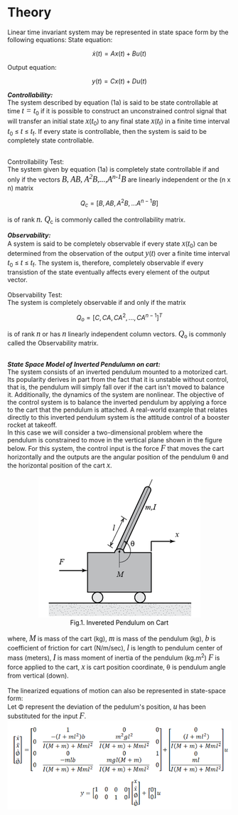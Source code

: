 # Theory

Linear time invariant system may be represented in state space form by the following equations:
State equation:

$$ \dot{x}(t)=A x(t)+B u(t) \tag{1a} $$

Output equation:

$$ y(t)= C x(t) + D u(t) \tag{1b} $$

<b><i>Controllability:</i></b> <br>
The system described by equation (1a) is said to be state controllable at time <span style="font-family:Bodoni MT;font-style:italic;font-size:18px">t = t</span><sub>0</sub> if it is possible to construct 
an unconstrained control signal that will transfer an initial state <span style="font-family:Bodoni MT;font-style:italic;font-size:18px">x</span>(<span style="font-family:Bodoni MT;font-style:italic;font-size:18px">t</span><sub>0</sub>)
to any final state <span style="font-family:Bodoni MT;font-style:italic;font-size:18px">x</span>(<span style="font-family:Bodoni MT;font-style:italic;font-size:18px">t</span><sub>f</sub>) in a finite time interval 
<span style="font-family:Bodoni MT;font-style:italic;font-size:18px">t</span><sub>0</sub> &le; <span style="font-family:Bodoni MT;font-style:italic;font-size:18px">t</span> &le; <span style="font-family:Bodoni MT;font-style:italic;font-size:18px">t</span><sub>f</sub>. If every state is controllable, then the system is said to be completely state controllable. </br></br>

Controllability Test:</br>
The system given by equation (1a) is completely state controllable if and only if the vectors <span style="font-family:Bodoni MT;font-style:italic;font-size:18px">B, AB, A<sup>2</sup>B,...,A<sup>n-1</sup>B</span> are linearly independent or the (n x n) matrix

$$ Q_c = [B,AB,A^2B,...A^{n-1}B]$$

is of rank <span style="font-family:Bodoni MT;font-style:italic;font-size:18px">n. Q</span><sub>c</sub> is commonly called the controllability matrix.
</br>

<b><i>Observability:</i></b> <br>
A system is said to be completely observable if every state <span style="font-family:Bodoni MT;font-style:italic;font-size:18px">x</span>(<span style="font-family:Bodoni MT;font-style:italic;font-size:18px">t</span><sub>0</sub>) can be determined from the observation of the output <span style="font-family:Sitka Text;font-style:italic;font-size:18px">y</span>(<span style="font-family:Bodoni MT;font-style:italic;font-size:18px">t</span>)
over a finite time interval <span style="font-family:Bodoni MT;font-style:italic;font-size:18px">t</span><sub>0</sub> &le; <span style="font-family:Bodoni MT;font-style:italic;font-size:18px">t</span> &le; <span style="font-family:Bodoni MT;font-style:italic;font-size:18px">t</span><sub>f</sub>.
The system is, therefore, completely observable if every transistion of the state eventually affects every element of the output vector. </br></br>
Observability Test:</br>
The system is completely observable if and only if the matrix 

$$ Q_o = [C, CA, CA^2,...,CA^{n-1}]^T$$

is of rank <span style="font-family:Bodoni MT;font-style:italic;font-size:18px">n</span> or has <span style="font-family:Bodoni MT;font-style:italic;font-size:18px">n</span> linearly independent column vectors. <span style="font-family:Bodoni MT;font-style:italic;font-size:18px">Q</span><sub>o</sub> is commonly called the Observability matrix.</br></br>

<b><i>State Space Model of Inverted Pendulumn on cart:</i></b> <br>
The system consists of an inverted pendulum mounted to a motorized cart. Its popularity derives in part from the fact that it is unstable without control, that is, the pendulum will simply fall over if the cart isn't moved to balance it. 
Additionally, the dynamics of the system are nonlinear. The objective of the control system is to balance the inverted pendulum by applying a force to the cart that the pendulum is attached. A real-world example that relates directly to this inverted pendulum system is the attitude control of a booster rocket at takeoff.</br>
In this case we will consider a two-dimensional problem where the pendulum is constrained to move in the vertical plane shown in the figure below. For this system, the control input is the force <span style="font-family:Bodoni MT;font-style:italic;font-size:18px">F</span> that moves the cart horizontally and the outputs are the angular position of the pendulum &theta; and the horizontal position of the cart <span style="font-family:Bodoni MT;font-style:italic;font-size:18px">x</span>. </br>
<div align="center">
<img class="img-fluid"  src="./images/Inverted_Pendulum.png" alt=""><br>        
<figcaption style="color:black"> Fig.1. Invereted Pendulum on Cart</figcaption>						  
</div><br/>
where, <span style="font-family:Bodoni MT;font-style:italic;font-size:18px">M</span> is mass of the cart (kg), <span style="font-family:Bodoni MT;font-style:italic;font-size:18px">m</span> is mass of the pendulum (kg), 
<span style="font-family:Bodoni MT;font-style:italic;font-size:18px">b</span> is coefficient of friction for cart (N/m/sec), <span style="font-family:Bodoni MT;font-style:italic;font-size:18px">l</span> is length to pendulum center of mass (meters), <span style="font-family:Bodoni MT;font-style:italic;font-size:18px">I</span> is mass moment of inertia of the pendulum (kg.m<sup>2</sup>)
<span style="font-family:Bodoni MT;font-style:italic;font-size:18px">F</span> is force applied to the cart, <span style="font-family:Bodoni MT;font-style:italic;font-size:18px">x</span> is cart position coordinate, &theta; is pendulum angle from vertical (down).</br></br>
The linearized equations of motion can also be represented in state-space form:</br>
Let &Phi; represent the deviation of the pedulum's position, <span style="font-family:Bodoni MT;font-style:italic;font-size:18px">u</span> has been substituted for the input <span style="font-family:Bodoni MT;font-style:italic;font-size:18px">F</span>.
<div align="center">
<img class="img-fluid"  src="./images/SS_Pendulum_Cart.png" alt=""><br>        

</div><br/>

				                   



<script id="MathJax-script" async src="https://cdn.jsdelivr.net/npm/mathjax@3/es5/tex-mml-chtml.js"></script>